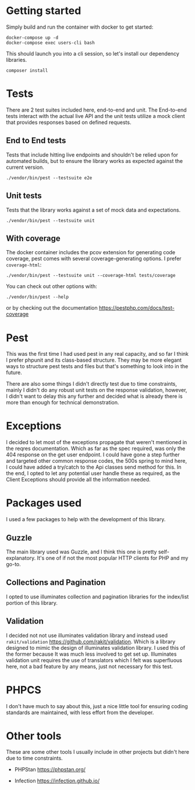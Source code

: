 # Getting started

Simply build and run the container with docker to get started:

```
docker-compose up -d
docker-compose exec users-cli bash
```

This should launch you into a cli session, so let's install our dependency libraries.

```
composer install
```

# Tests

There are 2 test suites included here, end-to-end and unit. The End-to-end tests interact with the actual live API and the unit tests utilize a mock client that provides responses based on defined requests.

## End to End tests

Tests that include hitting live endpoints and shouldn't be relied upon for automated builds, but to ensure the library works as expected against the current version.

```
./vendor/bin/pest --testsuite e2e
```

## Unit tests

Tests that the library works against a set of mock data and expectations.

```
./vendor/bin/pest --testsuite unit
```

## With coverage

The docker container includes the pcov extension for generating code coverage, pest comes with several coverage-generating options. I prefer `coverage-html`:

```
./vendor/bin/pest --testsuite unit --coverage-html tests/coverage
```

You can check out other options with:

```
./vendor/bin/pest --help
```

or by checking out the documentation https://pestphp.com/docs/test-coverage

# Pest

This was the first time I had used pest in any real capacity, and so far I think I prefer phpunit and its class-based structure. They may be more elegant ways to structure pest tests and files but that's something to look into in the future.

There are also some things I didn't directly test due to time constraints, mainly I didn't do any robust unit tests on the response validation, however, I didn't want to delay this any further and decided what is already there is more than enough for technical demonstration.

# Exceptions

I decided to let most of the exceptions propagate that weren't mentioned in the reqres documentation. Which as far as the spec required, was only the 404 response on the get user endpoint. I could have gone a step further and targeted other common response codes, the 500s spring to mind here, I could have added a try/catch to the Api classes send method for this. In the end, I opted to let any potential user handle these as required, as the Client Exceptions should provide all the information needed.

# Packages used

I used a few packages to help with the development of this library.

## Guzzle

The main library used was Guzzle, and I think this one is pretty self-explanatory. It's one of if not the most popular HTTP clients for PHP and my go-to.

## Collections and Pagination

I opted to use illuminates collection and pagination libraries for the index/list portion of this library.

## Validation

I decided not not use illuminates validation library and instead used `rakit/validation` https://github.com/rakit/validation. Which is a library designed to mimic the design of illuminates validation library. I used this of the former because It was much less involved to get set up. Illuminates validation unit requires the use of translators which I felt was superfluous here, not a bad feature by any means, just not necessary for this test.

# PHPCS

I don't have much to say about this, just a nice little tool for ensuring coding standards are maintained, with less effort from the developer.

# Other tools

These are some other tools I usually include in other projects but didn't here due to time constraints.

- PHPStan https://phpstan.org/

- Infection https://infection.github.io/
